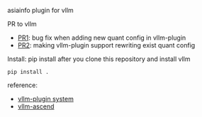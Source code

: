 asiainfo plugin for vllm


PR to vllm
+ [PR1](https://github.com/vllm-project/vllm/pull/16237): bug fix when adding new quant config in vllm-plugin
+ [PR2](https://github.com/vllm-project/vllm/pull/16306): making vllm-plugin support rewriting exist quant config


Install:  pip install after you clone this repository and install vllm

```
pip install .
```


reference: 
+ [vllm-plugin system](https://docs.vllm.ai/en/latest/design/plugin_system.html)
+ [vllm-ascend](https://github.com/vllm-project/vllm-ascend)
